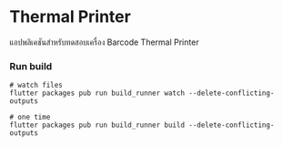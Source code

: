# Thermal Printer
แอปพลิเคชันสำหรับทดสอบเครื่อง Barcode Thermal Printer

### Run build
```
# watch files
flutter packages pub run build_runner watch --delete-conflicting-outputs

# one time
flutter packages pub run build_runner build --delete-conflicting-outputs
```

